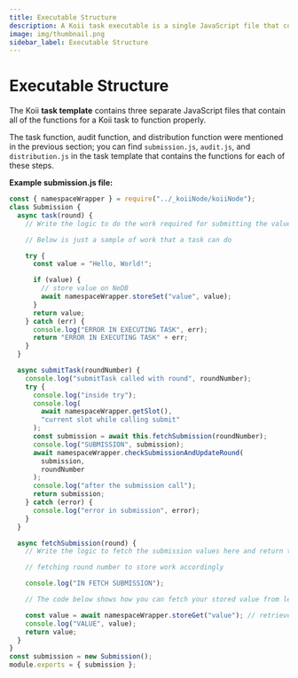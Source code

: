 ```yaml
---
title: Executable Structure
description: A Koii task executable is a single JavaScript file that contains all of the functions for a Koii task to function properly.
image: img/thumbnail.png
sidebar_label: Executable Structure
---
```


# Executable Structure

The Koii **task template** contains three separate JavaScript files that contain all of the functions for a Koii task to function properly.

The task function, audit function, and distribution function were mentioned in the previous section; you can find `submission.js`, `audit.js`, and `distribution.js` in the task template that contains the functions for each of these steps.

**Example submission.js file:**

```javascript
const { namespaceWrapper } = require("../_koiiNode/koiiNode");
class Submission {
  async task(round) {
    // Write the logic to do the work required for submitting the values and optionally store the result in levelDB

    // Below is just a sample of work that a task can do

    try {
      const value = "Hello, World!";

      if (value) {
        // store value on NeDB
        await namespaceWrapper.storeSet("value", value);
      }
      return value;
    } catch (err) {
      console.log("ERROR IN EXECUTING TASK", err);
      return "ERROR IN EXECUTING TASK" + err;
    }
  }

  async submitTask(roundNumber) {
    console.log("submitTask called with round", roundNumber);
    try {
      console.log("inside try");
      console.log(
        await namespaceWrapper.getSlot(),
        "current slot while calling submit"
      );
      const submission = await this.fetchSubmission(roundNumber);
      console.log("SUBMISSION", submission);
      await namespaceWrapper.checkSubmissionAndUpdateRound(
        submission,
        roundNumber
      );
      console.log("after the submission call");
      return submission;
    } catch (error) {
      console.log("error in submission", error);
    }
  }

  async fetchSubmission(round) {
    // Write the logic to fetch the submission values here and return the cid string

    // fetching round number to store work accordingly

    console.log("IN FETCH SUBMISSION");

    // The code below shows how you can fetch your stored value from level DB

    const value = await namespaceWrapper.storeGet("value"); // retrieves the value
    console.log("VALUE", value);
    return value;
  }
}
const submission = new Submission();
module.exports = { submission };
```

